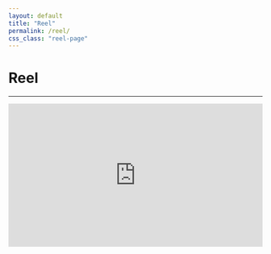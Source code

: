 ```yaml
---
layout: default
title: "Reel"
permalink: /reel/
css_class: "reel-page"
---
```


<!-- Reel Header in the Top Corner -->
# Reel

---

<!-- Video Container for Embedded YouTube Video -->
<div class="video-container">
  <iframe src="https://www.youtube.com/embed/pbt21FiMVrA"
          title="Reel Video" 
          frameborder="0" 
          allow="accelerometer; autoplay; clipboard-write; encrypted-media; gyroscope; picture-in-picture" 
          allowfullscreen>
  </iframe>
</div>

<!-- Inline CSS -->
<style>
  .reel-page h1 {
    font-size: 2rem; /* Adjust this value for the desired size */
    margin-bottom: 1rem; /* Optional: Adjust spacing below the title */
  }

  /* Video container: full width, with a 16:9 aspect ratio */
  .video-container {
    position: relative;
    width: 100%;
    max-width: 100%;
    margin: 0 auto;
    padding-top: 56.25%;  /* 16:9 aspect ratio */
  }
  .video-container iframe {
    position: absolute;
    top: 0;
    left: 0;
    width: 100%;
    height: 100%;
    border: none;
  }

</style>
